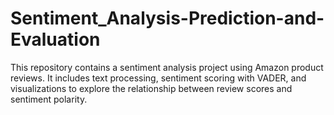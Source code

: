 # Sentiment_Analysis-Prediction-and-Evaluation
This repository contains a sentiment analysis project using Amazon product reviews. It includes text processing, sentiment scoring with VADER, and visualizations to explore the relationship between review scores and sentiment polarity.
